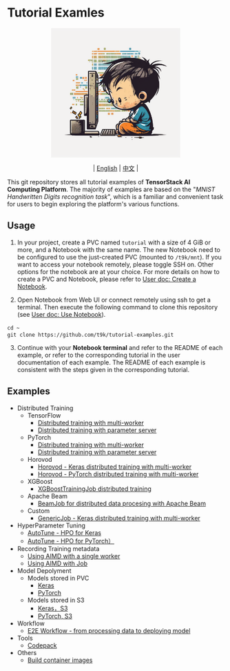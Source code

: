 # Tutorial Examles

<div id="top" align="center">

<img src="./assets/illustration.png" alt="illustration" width="300" align="center"><br>

| [English](README.md) | [中文](docs/README-zh.md) |

</div>

This git repository stores all tutorial examples of **TensorStack AI Computing Platform**. The majority of examples are based on the "*MNIST Handwritten Digits recognition task*", which is a familiar and convenient task for users to begin exploring the platform's various functions.

## Usage

1. In your project, create a PVC named `tutorial` with a size of 4 GiB or more, and a Notebook with the same name. The new Notebook need to be configured to use the just-created PVC (mounted to `/t9k/mnt`). If you want to access your notebook remotely, please toggle SSH on. Other options for the notebook are at your choice. For more details on how to create a PVC and Notebook, please refer to [User doc: Create a Notebook](https://t9k.github.io/user-docs/guide/develop-and-test-model/create-notebook.html).

2. Open Notebook from Web UI or connect remotely using ssh to get a terminal. Then execute the following command to clone this repository (see [User doc: Use Notebook](https://t9k.github.io/user-docs/guide/develop-and-test-model/use-notebook.html)).

```shell
cd ~
git clone https://github.com/t9k/tutorial-examples.git
```

3. Continue with your **Notebook terminal** and refer to the README of each example, or refer to the corresponding tutorial in the user documentation of each example. The README of each example is consistent with the steps given in the corresponding tutorial.

## Examples

* Distributed Training
  * TensorFlow
    * [Distributed training with multi-worker](./job/tensorflowtrainingjob/multiworker/)
    * [Distributed training with parameter server](./job/tensorflowtrainingjob/ps/)
  * PyTorch
    * [Distributed training with multi-worker](./job/pytorchtrainingjob/ddp/)
    * [Distributed training with parameter server](./job/pytorchtrainingjob/ps/)
  * Horovod
    * [Horovod - Keras distributed training with multi-worker](./job/mpijob/horovod-keras/)
    * [Horovod - PyTorch distributed training with multi-worker](./job/mpijob/horovod-torch/)
  * XGBoost
    * [XGBoostTrainingJob distributed training](./job/xgboosttrainingjob/distributed/)
  * Apache Beam
    * [BeamJob for distributed data procesing with Apache Beam](./job/beamjob/count-word/)
  * Custom
    * [GenericJob - Keras distributed training with multi-worker](./job/genericjob/keras-multiworker/)
* HyperParameter Tuning
  * [AutoTune - HPO for Keras](./autotune/hpo-keras/)
  * [AutoTune - HPO for PyTorch）](./autotune/hpo-torch/)
* Recording Training metadata
  * [Using AIMD with a single worker](./aimd/single-worker/)
  * [Using AIMD with Job](./aimd/job/)
* Model Depolyment
  * Models stored in PVC
    * [Keras](./deployment/pvc/mlservice-keras/)
    * [PyTorch](./deployment/pvc/mlservice-torch/)
  * Models stored in S3
    * [Keras，S3](./deployment/s3/mlservice-keras/)
    * [PyTorch, S3](./deployment/s3/mlservice-torch/)
* Workflow
  * [E2E Workflow - from processing data to deploying model](./workflow/automatic-workflow/)
* Tools
  * [Codepack ](./codepack/)
* Others
  * [Build container images](./build-custom-image/)
